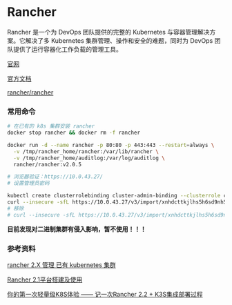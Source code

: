 # Rancher

Rancher 是一个为 DevOps 团队提供的完整的 Kubernetes 与容器管理解决方案。它解决了多 Kubernetes 集群管理、操作和安全的难题，同时为 DevOps 团队提供了运行容器化工作负载的管理工具。

[官网](https://www.rancher.cn/)

[官方文档](https://docs.rancher.cn/)

[rancher/rancher](https://github.com/rancher/rancher)

### 常用命令

```sh
# 在已有的 k8s 集群安装 rancher
docker stop rancher && docker rm -f rancher

docker run -d --name rancher -p 80:80 -p 443:443 --restart=always \
  -v /tmp/rancher_home/rancher:/var/lib/rancher \
  -v /tmp/rancher_home/auditlog:/var/log/auditlog \
  rancher/rancher:v2.0.5

# 浏览器验证：https://10.0.43.27/
# 设置管理员密码

kubectl create clusterrolebinding cluster-admin-binding --clusterrole cluster-admin --user admin
curl --insecure -sfL https://10.0.43.27/v3/import/xnhdcttkjlhs5h6sd9nh52mk2zcbxjfjs8k6x75zn4l7ngfdszjdvp.yaml | kubectl apply -f -
# 移除
# curl --insecure -sfL https://10.0.43.27/v3/import/xnhdcttkjlhs5h6sd9nh52mk2zcbxjfjs8k6x75zn4l7ngfdszjdvp.yaml | kubectl delete -f -

```

**目前发现对二进制集群有侵入影响，暂不使用！！！**

### 参考资料

[rancher 2.X 管理 已有 kubernetes 集群](https://blog.csdn.net/weixin_41806245/article/details/99459861)

[Rancher 2.1平台搭建及使用](https://www.cnblogs.com/hzw97/p/11608098.html)

[你的第一次轻量级K8S体验 —— 记一次Rancher 2.2 + K3S集成部署过程](https://yq.aliyun.com/articles/704089)

